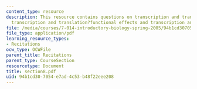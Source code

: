 ```yaml
---
content_type: resource
description: This resource contains questions on transcription and translation?practice,
  transcription and translation?functional effects and transcription and translation?conclusions.
file: /media/courses/7-014-introductory-biology-spring-2005/94b1cd307054e7ad4c53b48f22eee208_section8.pdf
file_type: application/pdf
learning_resource_types:
- Recitations
ocw_type: OCWFile
parent_title: Recitations
parent_type: CourseSection
resourcetype: Document
title: section8.pdf
uid: 94b1cd30-7054-e7ad-4c53-b48f22eee208
---
```

